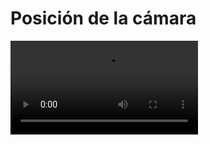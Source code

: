 # Posición de la cámara

<video controls>
    <source src="https://digi21.blob.core.windows.net/videos-ayuda/desarrollo/22.%20Posicion%20de%20la%20camara.mp4" type="video/mp4">
</video>

